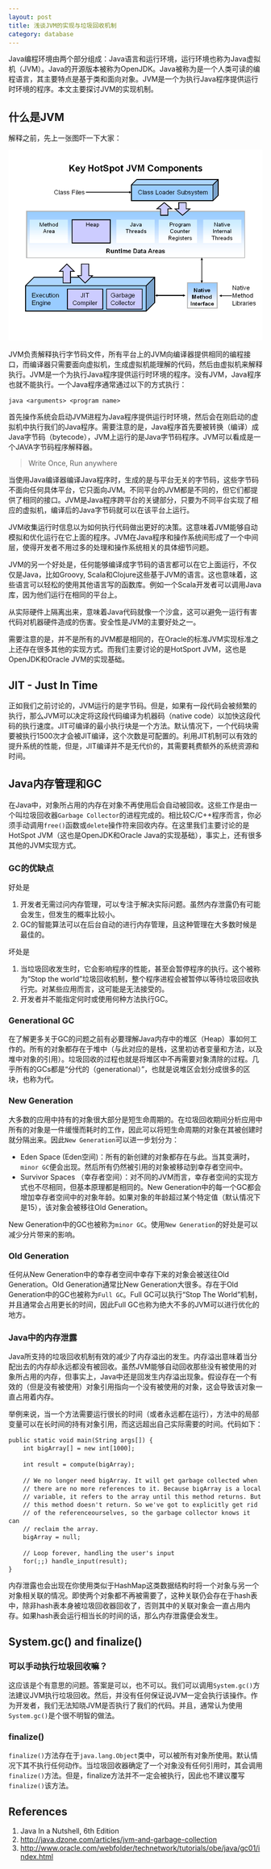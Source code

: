 ```yaml
---
layout: post
title: 浅谈JVM的实现与垃圾回收机制
category: database
---
```


Java编程环境由两个部分组成：Java语言和运行环境，运行环境也称为Java虚拟机（JVM）。Java的开源版本被称为OpenJDK。Java被称为是一个人类可读的编程语言，其主要特点是基于类和面向对象。JVM是一个为执行Java程序提供运行时环境的程序。本文主要探讨JVM的实现机制。

<!--more-->

## 什么是JVM

解释之前，先上一张图吓一下大家：

![jvm arch](/img/posts/150321-jvm-arch.PNG)

JVM负责解释执行字节码文件，所有平台上的JVM向编译器提供相同的编程接口，而编译器只需要面向虚拟机，生成虚拟机能理解的代码，然后由虚拟机来解释执行。JVM是一个为执行Java程序提供运行时环境的程序。没有JVM，Java程序也就不能执行。一个Java程序通常通过以下的方式执行：
	
	java <arguments> <program name>

首先操作系统会启动JVM进程为Java程序提供运行时环境，然后会在刚启动的虚拟机中执行我们的Java程序。需要注意的是，Java程序首先要被转换（编译）成Java字节码（bytecode），JVM上运行的是Java字节码程序。JVM可以看成是一个JAVA字节码程序解释器。

> Write Once, Run anywhere

当使用Java编译器编译Java程序时，生成的是与平台无关的字节码，这些字节码不面向任何具体平台，它只面向JVM。不同平台的JVM都是不同的，但它们都提供了相同的接口。JVM是Java程序跨平台的关键部分，只要为不同平台实现了相应的虚拟机，编译后的Java字节码就可以在该平台上运行。

JVM收集运行时信息以为如何执行代码做出更好的决策。这意味着JVM能够自动模拟和优化运行在它上面的程序。JVM在Java程序和操作系统间形成了一个中间层，使得开发者不用过多的处理和操作系统相关的具体细节问题。

JVM的另一个好处是，任何能够编译成字节码的语言都可以在它上面运行，不仅仅是Java，比如Groovy, Scala和Clojure这些基于JVM的语言。这也意味着，这些语言可以轻松的使用其他语言写的函数库。例如一个Scala开发者可以调用Java库，因为他们运行在相同的平台上。

从实际硬件上隔离出来，意味着Java代码就像一个沙盒，这可以避免一运行有害代码对机器硬件造成的伤害。安全性是JVM的主要好处之一。

需要注意的是，并不是所有的JVM都是相同的，在Oracle的标准JVM实现标准之上还存在很多其他的实现方式。而我们主要讨论的是HotSport JVM，这也是OpenJDK和Oracle JVM的实现基础。

## JIT - Just In Time

正如我们之前讨论的，JVM运行的是字节码。但是，如果有一段代码会被频繁的执行，那么JVM可以决定将这段代码编译为机器码（native code）以加快这段代码的执行速度。JIT可编译的最小执行块是一个方法。默认情况下，一个代码块需要被执行1500次才会被JIT编译，这个次数是可配置的。利用JIT机制可以有效的提升系统的性能，但是，JIT编译并不是无代价的，其需要耗费额外的系统资源和时间。

## Java内存管理和GC

在Java中，对象所占用的内存在对象不再使用后会自动被回收。这些工作是由一个叫垃圾回收器`Garbage Collector`的进程完成的。相比较C/C++程序而言，你必须手动调用`free()`函数或`delete`操作符来回收内存。在这里我们主要讨论的是HotSpot JVM（这也是OpenJDK和Oracle Java的实现基础），事实上，还有很多其他的JVM实现方式。

### GC的优缺点

好处是

1. 开发者无需过问内存管理，可以专注于解决实际问题。虽然内存泄露仍有可能会发生，但发生的概率比较小。
2. GC的智能算法可以在后台自动的进行内存管理，且这种管理在大多数时候是最佳的。

坏处是

1. 当垃圾回收发生时，它会影响程序的性能，甚至会暂停程序的执行。这个被称为“Stop the world”垃圾回收机制，整个程序进程会被暂停以等待垃圾回收执行完。对某些应用而言，这可能是无法接受的。
2. 开发者并不能指定何时或使用何种方法执行GC。

### Generational GC

在了解更多关于GC的问题之前有必要理解Java内存中的堆区（Heap）事如何工作的。所有的对象都存在于堆中（与此对应的是栈，这里初访者变量和方法，以及堆中对象的引用）。垃圾回收的过程也就是将堆区中不再需要对象清除的过程。几乎所有的GCs都是“分代的（generational）”，也就是说堆区会划分成很多的区块，也称为代。

### New Generation

大多数的应用中持有的对象很大部分是短生命周期的。在垃圾回收期间分析应用中所有的对象是一件缓慢而耗时的工作，因此可以将短生命周期的对象在其被创建时就分隔出来。因此`New Generation`可以进一步划分为：

- Eden Space (Eden空间)：所有的新创建的对象都存在与此。当其变满时，`minor GC`便会出现。然后所有仍然被引用的对象被移动到幸存者空间中。
- Survivor Spaces （幸存者空间）：对不同的JVM而言，幸存者空间的实现方式也不尽相同，但基本原理都是相同的。New Generation中的每一个GC都会增加幸存者空间中的对象年龄。如果对象的年龄超过某个特定值（默认情况下是15），该对象会被移往Old Generation。

New Generation中的GC也被称为`minor GC`。使用`New Generation`的好处是可以减少分片带来的影响。

### Old Generation

任何从New Generation中的幸存者空间中幸存下来的对象会被送往Old Generation。Old Generation通常比New Generation大很多。存在于Old Generation中的GC也被称为`Full GC`。Full GC可以执行“Stop The World”机制，并且通常会占用更长的时间，因此Full GC也称为绝大不多的JVM可以进行优化的地方。

### Java中的内存泄露

Java所支持的垃圾回收机制有效的减少了内存溢出的发生。内存溢出意味着当分配出去的内存却永远都没有被回收。虽然JVM能够自动回收那些没有被使用的对象所占用的内存，但事实上，Java中还是回发生内存溢出现象。假设存在一个有效的（但是没有被使用）对象引用指向一个没有被使用的对象，这会导致该对象一直占用着内存。

举例来说，当一个方法需要运行很长的时间（或者永远都在运行），方法中的局部变量可以在长时间的持有对象引用，而这远超出自己实际需要的时间。代码如下：

	public static void main(String args[]) {
		int bigArray[] = new int[1000];
		
		int result = compute(bigArray);

		// We no longer need bigArray. It will get garbage collected when
 		// there are no more references to it. Because bigArray is a local
 		// variable, it refers to the array until this method returns. But
 		// this method doesn't return. So we've got to explicitly get rid
 		// of the referenceourselves, so the garbage collector knows it can
 		// reclaim the array.
		bigArray = null;
		
		// Loop forever, handling the user's input
		for(;;) handle_input(result);
	}

内存泄露也会出现在你使用类似于HashMap这类数据结构时将一个对象与另一个对象相关联的情况。即使两个对象都不再被需要了，这种关联仍会存在于hash表中，除非hash表本身被垃圾回收器回收了，否则其中的关联对象会一直占用内存。如果hash表会运行相当长的时间的话，那么内存泄露便会发生。

## System.gc() and finalize()

### 可以手动执行垃圾回收嘛？

这应该是个有意思的问题。答案是可以，也不可以。我们可以调用`System.gc()`方法建议JVM执行垃圾回收。然后，并没有任何保证说JVM一定会执行该操作。作为开发者，我们无法知晓JVM是否执行了我们的代码。并且，通常认为使用`System.gc()`是个很不明智的做法。

### finalize()

`finalize()`方法存在于`java.lang.Object`类中，可以被所有对象所使用。默认情况下其不执行任何动作。当垃圾回收器确定了一个对象没有任何引用时，其会调用`finalize()`方法。但是，finalize方法并不一定会被执行，因此也不建议覆写`finalize()`该方法。


## References

1. Java In a Nutshell, 6th Edition
2. http://java.dzone.com/articles/jvm-and-garbage-collection
3. http://www.oracle.com/webfolder/technetwork/tutorials/obe/java/gc01/index.html